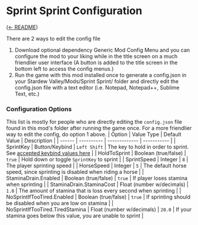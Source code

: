 # Sprint Sprint Configuration
([← README](../README.md))

There are 2 ways to edit the config file
1. Download optional dependency Generic Mod Config Menu and you can configure the mod to your liking while in the title screen on a much friendlier user interface (A button is added to the title screen in the bottom left to access the config menus.)
2. Run the game with this mod installed once to generate a config.json in your Stardew Valley/Mods/Sprint Sprint/ folder and directly edit the config.json file with a text editor (i.e. Notepad, Notepad++, Sublime Text, etc.)

### Configuration Options
This list is mostly for people who are directly editing the `config.json` file found in this mod's folder after running the game once. For a more friendlier way to edit the config, do option 1 above.
| Option | Value Type | Default Value | Description |
| ------ | ---------- | ------------- | ----------- |
| SprintKey | Button/Keybind | `Left Shift` | The key to hold in order to sprint. See [accepted keybind values here](https://stardewvalleywiki.com/Modding:Player_Guide/Key_Bindings#Available_bindings) |
| HoldToSprint | Boolean (true/false) | `true` | Hold down or toggle `SprintKey` to sprint |
| SprintSpeed | Integer | `8` | The player sprinting speed |
| HorseSpeed | Integer | `5` | The default horse speed, since sprinting is disabled when riding a horse |
| StaminaDrain.Enabled | Boolean (true/false) | `true` | If player loses stamina when sprinting |
| StaminaDrain.StaminaCost | Float (number w/decimals) | `1.0` | The amount of stamina that is loss every second when sprinting |
| NoSprintIfTooTired.Enabled | Boolean (true/false) | `true` | If sprinting should be disabled when you are low on stamina |
| NoSprintIfTooTired.TiredStamina | Float (number w/decimals) | `20.0` | If your stamina goes below this value, you are unable to sprint |

